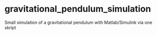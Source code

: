 # gravitational_pendulum_simulation
Small simulation of a gravitational pendulum with Matlab/Simulink via one skript
